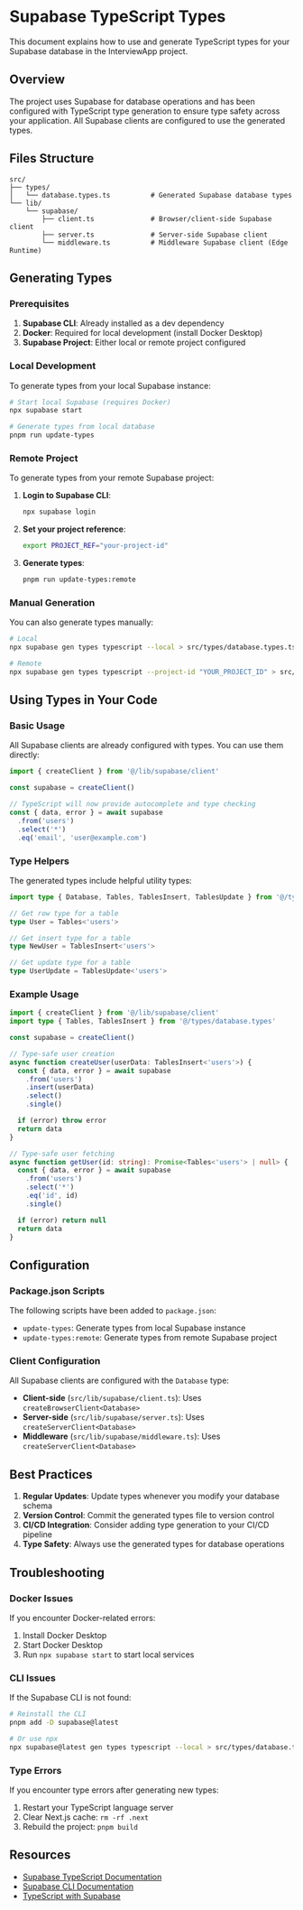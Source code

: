 # Supabase TypeScript Types

This document explains how to use and generate TypeScript types for your Supabase database in the InterviewApp project.

## Overview

The project uses Supabase for database operations and has been configured with TypeScript type generation to ensure type safety across your application. All Supabase clients are configured to use the generated types.

## Files Structure

```
src/
├── types/
│   └── database.types.ts          # Generated Supabase database types
└── lib/
    └── supabase/
        ├── client.ts              # Browser/client-side Supabase client
        ├── server.ts              # Server-side Supabase client
        └── middleware.ts          # Middleware Supabase client (Edge Runtime)
```

## Generating Types

### Prerequisites

1. **Supabase CLI**: Already installed as a dev dependency
2. **Docker**: Required for local development (install Docker Desktop)
3. **Supabase Project**: Either local or remote project configured

### Local Development

To generate types from your local Supabase instance:

```bash
# Start local Supabase (requires Docker)
npx supabase start

# Generate types from local database
pnpm run update-types
```

### Remote Project

To generate types from your remote Supabase project:

1. **Login to Supabase CLI**:
   ```bash
   npx supabase login
   ```

2. **Set your project reference**:
   ```bash
   export PROJECT_REF="your-project-id"
   ```

3. **Generate types**:
   ```bash
   pnpm run update-types:remote
   ```

### Manual Generation

You can also generate types manually:

```bash
# Local
npx supabase gen types typescript --local > src/types/database.types.ts

# Remote
npx supabase gen types typescript --project-id "YOUR_PROJECT_ID" > src/types/database.types.ts
```

## Using Types in Your Code

### Basic Usage

All Supabase clients are already configured with types. You can use them directly:

```typescript
import { createClient } from '@/lib/supabase/client'

const supabase = createClient()

// TypeScript will now provide autocomplete and type checking
const { data, error } = await supabase
  .from('users')
  .select('*')
  .eq('email', 'user@example.com')
```

### Type Helpers

The generated types include helpful utility types:

```typescript
import type { Database, Tables, TablesInsert, TablesUpdate } from '@/types/database.types'

// Get row type for a table
type User = Tables<'users'>

// Get insert type for a table
type NewUser = TablesInsert<'users'>

// Get update type for a table
type UserUpdate = TablesUpdate<'users'>
```

### Example Usage

```typescript
import { createClient } from '@/lib/supabase/client'
import type { Tables, TablesInsert } from '@/types/database.types'

const supabase = createClient()

// Type-safe user creation
async function createUser(userData: TablesInsert<'users'>) {
  const { data, error } = await supabase
    .from('users')
    .insert(userData)
    .select()
    .single()

  if (error) throw error
  return data
}

// Type-safe user fetching
async function getUser(id: string): Promise<Tables<'users'> | null> {
  const { data, error } = await supabase
    .from('users')
    .select('*')
    .eq('id', id)
    .single()

  if (error) return null
  return data
}
```

## Configuration

### Package.json Scripts

The following scripts have been added to `package.json`:

- `update-types`: Generate types from local Supabase instance
- `update-types:remote`: Generate types from remote Supabase project

### Client Configuration

All Supabase clients are configured with the `Database` type:

- **Client-side** (`src/lib/supabase/client.ts`): Uses `createBrowserClient<Database>`
- **Server-side** (`src/lib/supabase/server.ts`): Uses `createServerClient<Database>`
- **Middleware** (`src/lib/supabase/middleware.ts`): Uses `createServerClient<Database>`

## Best Practices

1. **Regular Updates**: Update types whenever you modify your database schema
2. **Version Control**: Commit the generated types file to version control
3. **CI/CD Integration**: Consider adding type generation to your CI/CD pipeline
4. **Type Safety**: Always use the generated types for database operations

## Troubleshooting

### Docker Issues

If you encounter Docker-related errors:

1. Install Docker Desktop
2. Start Docker Desktop
3. Run `npx supabase start` to start local services

### CLI Issues

If the Supabase CLI is not found:

```bash
# Reinstall the CLI
pnpm add -D supabase@latest

# Or use npx
npx supabase@latest gen types typescript --local > src/types/database.types.ts
```

### Type Errors

If you encounter type errors after generating new types:

1. Restart your TypeScript language server
2. Clear Next.js cache: `rm -rf .next`
3. Rebuild the project: `pnpm build`

## Resources

- [Supabase TypeScript Documentation](https://supabase.com/docs/guides/api/rest/generating-types)
- [Supabase CLI Documentation](https://supabase.com/docs/guides/cli)
- [TypeScript with Supabase](https://supabase.com/docs/guides/api/rest/generating-types)
